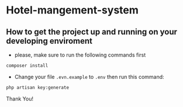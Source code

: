 # Hotel-mangement-system


## How to get the project up and running on your developing enviroment

- please, make sure to run the following commands first

```sh
composer install
```

- Change your file `.evn.example` to `.env` then run this command:

```sh
php artisan key:generate
```


Thank You!

